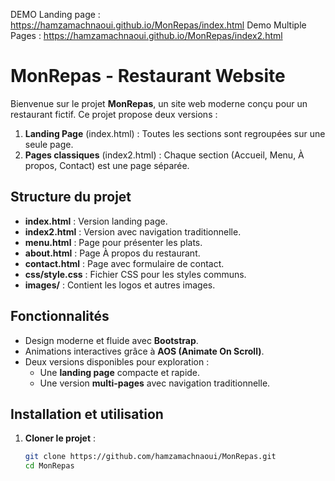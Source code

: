 DEMO Landing page : https://hamzamachnaoui.github.io/MonRepas/index.html
Demo Multiple Pages : https://hamzamachnaoui.github.io/MonRepas/index2.html
# MonRepas - Restaurant Website

Bienvenue sur le projet **MonRepas**, un site web moderne conçu pour un restaurant fictif. Ce projet propose deux versions :
1. **Landing Page** (index.html) : Toutes les sections sont regroupées sur une seule page.
2. **Pages classiques** (index2.html) : Chaque section (Accueil, Menu, À propos, Contact) est une page séparée.

## Structure du projet

- **index.html** : Version landing page.
- **index2.html** : Version avec navigation traditionnelle.
- **menu.html** : Page pour présenter les plats.
- **about.html** : Page À propos du restaurant.
- **contact.html** : Page avec formulaire de contact.
- **css/style.css** : Fichier CSS pour les styles communs.
- **images/** : Contient les logos et autres images.

## Fonctionnalités

- Design moderne et fluide avec **Bootstrap**.
- Animations interactives grâce à **AOS (Animate On Scroll)**.
- Deux versions disponibles pour exploration :
  - Une **landing page** compacte et rapide.
  - Une version **multi-pages** avec navigation traditionnelle.

## Installation et utilisation

1. **Cloner le projet** :
   ```bash
   git clone https://github.com/hamzamachnaoui/MonRepas.git
   cd MonRepas


